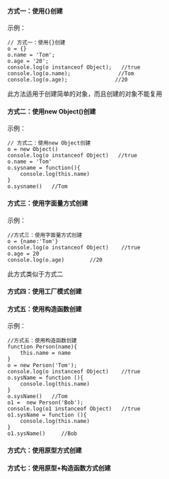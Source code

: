 #### 方式一：使用{}创建
示例：
```
// 方式一：使用{}创建
o = {}
o.name = 'Tom';
o.age = '20';
console.log(o instanceof Object);   //true
console.log(o.name);               //Tom
console.log(o.age);               //20
```

此方法适用于创建简单的对象，而且创建的对象不能复用



#### 方式二：使用new Object()创建
示例：
```
// 方式二：使用new Object创建
o = new Object()
console.log(o instanceof Object)   //true
o.name = 'Tom'
o.sysname = function(){
    console.log(this.name)
}
o.sysname()   //Tom
```



#### 方式三：使用字面量方式创建
示例：
```
//方式三：使用字面量方式创建
o = {name:'Tom'}
console.log(o instanceof Object)    //true
o.age = 20
console.log(o.age)        //20
```
此方式类似于方式二

#### 方式四：使用工厂模式创建


#### 方式五：使用构造函数创建
示例：
```
//方式五：使用构造函数创建
function Person(name){
    this.name = name
}
o = new Person('Tom');
console.log(o instanceof Object)    //true
o.sysName = function (){
    console.log(this.name)    
}
o.sysName()   //Tom
o1 =  new Person('Bob');
console.log(o1 instanceof Object)   //true
o1.sysName = function (){
    console.log(this.name)
}
o1.sysName()     //Bob
```

#### 方式六：使用原型方式创建


#### 方式七：使用原型+构造函数方式创建